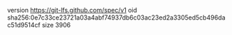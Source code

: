 version https://git-lfs.github.com/spec/v1
oid sha256:0e7c33ce23721a03a4abf74937db6c03ac23ed2a3305ed5cb496dac51d9514cf
size 3906

